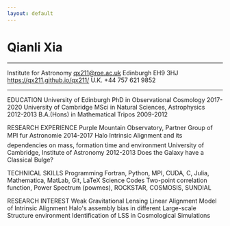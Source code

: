 ```yaml
---
layout: default
---
```


Qianli Xia
============

-------------------     ----------------------------
Institute for Astronomy              qx211@roe.ac.uk
Edinburgh EH9 3HJ     https://qx211.github.io/qx211/
U.K.                                +44 757 621 9852
-------------------     ----------------------------

EDUCATION
University of Edinburgh
PhD in Observational Cosmology            2017-2020
University of Cambridge
MSci in Natural Sciences, Astrophysics    2012-2013
B.A.(Hons) in Mathematical Tripos         2009-2012

RESEARCH EXPERIENCE
Purple Mountain Observatory, Partner Group of MPI fur Astronomie      2014-2017
Halo Intrinsic Alignment and its dependencies on mass, formation time and environment
University of Cambridge, Institute of Astronomy      2012-2013
Does the Galaxy have a Classical Bulge?

TECHNICAL SKILLS
Programming 
Fortran, Python, MPI, CUDA, C, Julia, Mathematica, MatLab, Git, LaTeX
Science Codes
Two-point correlation function, Power Spectrum (powmes), ROCKSTAR, COSMOSIS, SUNDIAL

RESEARCH INTEREST
Weak Gravitational Lensing
Linear Alignment Model of Intrinsic Alignment
Halo's assembly bias in different Large-scale Structure environment
Identification of LSS in Cosmological Simulations